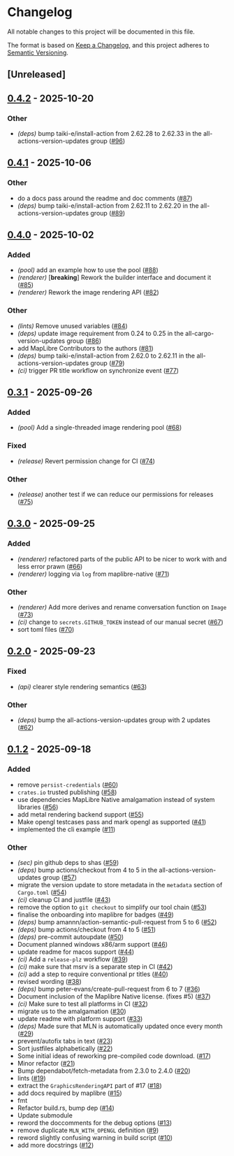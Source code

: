 # Changelog

All notable changes to this project will be documented in this file.

The format is based on [Keep a Changelog](https://keepachangelog.com/en/1.0.0/),
and this project adheres to [Semantic Versioning](https://semver.org/spec/v2.0.0.html).

## [Unreleased]

## [0.4.2](https://github.com/maplibre/maplibre-native-rs/compare/v0.4.1...v0.4.2) - 2025-10-20

### Other

- *(deps)* bump taiki-e/install-action from 2.62.28 to 2.62.33 in the all-actions-version-updates group ([#96](https://github.com/maplibre/maplibre-native-rs/pull/96))

## [0.4.1](https://github.com/maplibre/maplibre-native-rs/compare/v0.4.0...v0.4.1) - 2025-10-06

### Other

- do a docs pass around the readme and doc comments ([#87](https://github.com/maplibre/maplibre-native-rs/pull/87))
- *(deps)* bump taiki-e/install-action from 2.62.11 to 2.62.20 in the all-actions-version-updates group ([#89](https://github.com/maplibre/maplibre-native-rs/pull/89))

## [0.4.0](https://github.com/maplibre/maplibre-native-rs/compare/v0.3.1...v0.4.0) - 2025-10-02

### Added

- *(pool)* add an example how to use the pool ([#88](https://github.com/maplibre/maplibre-native-rs/pull/88))
- *(renderer)* [**breaking**] Rework the builder interface and document it ([#85](https://github.com/maplibre/maplibre-native-rs/pull/85))
- *(renderer)* Rework the image rendering API ([#82](https://github.com/maplibre/maplibre-native-rs/pull/82))

### Other

- *(lints)* Remove unused variables ([#84](https://github.com/maplibre/maplibre-native-rs/pull/84))
- *(deps)* update image requirement from 0.24 to 0.25 in the all-cargo-version-updates group ([#86](https://github.com/maplibre/maplibre-native-rs/pull/86))
- add MapLibre Contributors to the authors ([#81](https://github.com/maplibre/maplibre-native-rs/pull/81))
- *(deps)* bump taiki-e/install-action from 2.62.0 to 2.62.11 in the all-actions-version-updates group ([#79](https://github.com/maplibre/maplibre-native-rs/pull/79))
- *(ci)* trigger PR title workflow on synchronize event ([#77](https://github.com/maplibre/maplibre-native-rs/pull/77))

## [0.3.1](https://github.com/maplibre/maplibre-native-rs/compare/v0.3.0...v0.3.1) - 2025-09-26

### Added

- *(pool)* Add a single-threaded image rendering pool ([#68](https://github.com/maplibre/maplibre-native-rs/pull/68))

### Fixed

- *(release)* Revert permission change for CI ([#74](https://github.com/maplibre/maplibre-native-rs/pull/74))

### Other

- *(release)* another test if we can reduce our permissions for releases ([#75](https://github.com/maplibre/maplibre-native-rs/pull/75))

## [0.3.0](https://github.com/maplibre/maplibre-native-rs/compare/v0.2.0...v0.3.0) - 2025-09-25

### Added

- *(renderer)* refactored parts of the public API to be nicer to work with and less error prawn ([#66](https://github.com/maplibre/maplibre-native-rs/pull/66))
- *(renderer)* logging via `log` from maplibre-native ([#71](https://github.com/maplibre/maplibre-native-rs/pull/71))

### Other

- *(renderer)* Add more derives and rename conversation function on `Image` ([#73](https://github.com/maplibre/maplibre-native-rs/pull/73))
- *(ci)* change to `secrets.GITHUB_TOKEN` instead of our manual secret ([#67](https://github.com/maplibre/maplibre-native-rs/pull/67))
- sort toml files ([#70](https://github.com/maplibre/maplibre-native-rs/pull/70))

## [0.2.0](https://github.com/maplibre/maplibre-native-rs/compare/v0.1.2...v0.2.0) - 2025-09-23

### Fixed

- *(api)* clearer style rendering semantics ([#63](https://github.com/maplibre/maplibre-native-rs/pull/63))

### Other

- *(deps)* bump the all-actions-version-updates group with 2 updates ([#62](https://github.com/maplibre/maplibre-native-rs/pull/62))

## [0.1.2](https://github.com/maplibre/maplibre-native-rs/compare/v0.1.1...v0.1.2) - 2025-09-18

### Added

- remove `persist-credentials` ([#60](https://github.com/maplibre/maplibre-native-rs/pull/60))
- `crates.io` trusted publishing ([#58](https://github.com/maplibre/maplibre-native-rs/pull/58))
- use dependencies MapLibre Native amalgamation instead of system libraries ([#56](https://github.com/maplibre/maplibre-native-rs/pull/56))
- add metal rendering backend support ([#55](https://github.com/maplibre/maplibre-native-rs/pull/55))
- Make opengl testcases pass and mark opengl as supported ([#41](https://github.com/maplibre/maplibre-native-rs/pull/41))
- implemented the cli example ([#11](https://github.com/maplibre/maplibre-native-rs/pull/11))

### Other

- *(sec)* pin github deps to shas ([#59](https://github.com/maplibre/maplibre-native-rs/pull/59))
- *(deps)* bump actions/checkout from 4 to 5 in the all-actions-version-updates group ([#57](https://github.com/maplibre/maplibre-native-rs/pull/57))
- migrate the version update to store metadata in the `metadata` section of `Cargo.toml` ([#54](https://github.com/maplibre/maplibre-native-rs/pull/54))
- *(ci)* cleanup CI and justfile ([#43](https://github.com/maplibre/maplibre-native-rs/pull/43))
- remove the option to `git checkout` to simplify our tool chain ([#53](https://github.com/maplibre/maplibre-native-rs/pull/53))
- finalise the onboarding into maplibre for badges ([#49](https://github.com/maplibre/maplibre-native-rs/pull/49))
- *(deps)* bump amannn/action-semantic-pull-request from 5 to 6 ([#52](https://github.com/maplibre/maplibre-native-rs/pull/52))
- *(deps)* bump actions/checkout from 4 to 5 ([#51](https://github.com/maplibre/maplibre-native-rs/pull/51))
- *(deps)* pre-commit autoupdate ([#50](https://github.com/maplibre/maplibre-native-rs/pull/50))
- Document planned windows x86/arm support ([#46](https://github.com/maplibre/maplibre-native-rs/pull/46))
- update readme for macos support ([#44](https://github.com/maplibre/maplibre-native-rs/pull/44))
- *(ci)* Add a `release-plz` workflow ([#39](https://github.com/maplibre/maplibre-native-rs/pull/39))
- *(ci)* make sure that msrv is a separate step in CI ([#42](https://github.com/maplibre/maplibre-native-rs/pull/42))
- *(ci)* add a step to require conventional pr titles ([#40](https://github.com/maplibre/maplibre-native-rs/pull/40))
- revised wording ([#38](https://github.com/maplibre/maplibre-native-rs/pull/38))
- *(deps)* bump peter-evans/create-pull-request from 6 to 7 ([#36](https://github.com/maplibre/maplibre-native-rs/pull/36))
- Document inclusion of the Maplibre Native license. (fixes #5) ([#37](https://github.com/maplibre/maplibre-native-rs/pull/37))
- *(ci)* Make sure to test all platforms in CI ([#32](https://github.com/maplibre/maplibre-native-rs/pull/32))
- migrate us to the amalgamation ([#30](https://github.com/maplibre/maplibre-native-rs/pull/30))
- update readme with platform support ([#33](https://github.com/maplibre/maplibre-native-rs/pull/33))
- *(deps)* Made sure that MLN is automatically updated once every month ([#29](https://github.com/maplibre/maplibre-native-rs/pull/29))
- prevent/autofix tabs in text ([#23](https://github.com/maplibre/maplibre-native-rs/pull/23))
- Sort justfiles alphabetically ([#22](https://github.com/maplibre/maplibre-native-rs/pull/22))
- Some initial ideas of reworking pre-compiled code download. ([#17](https://github.com/maplibre/maplibre-native-rs/pull/17))
- Minor refactor ([#21](https://github.com/maplibre/maplibre-native-rs/pull/21))
- Bump dependabot/fetch-metadata from 2.3.0 to 2.4.0 ([#20](https://github.com/maplibre/maplibre-native-rs/pull/20))
- lints ([#19](https://github.com/maplibre/maplibre-native-rs/pull/19))
- extract the `GraphicsRenderingAPI` part of #17 ([#18](https://github.com/maplibre/maplibre-native-rs/pull/18))
- add docs required by maplibre ([#15](https://github.com/maplibre/maplibre-native-rs/pull/15))
- fmt
- Refactor build.rs, bump dep ([#14](https://github.com/maplibre/maplibre-native-rs/pull/14))
- Update submodule
- reword the doccomments for the debug options ([#13](https://github.com/maplibre/maplibre-native-rs/pull/13))
- remove duplicate `MLN_WITH_OPENGL` definition ([#9](https://github.com/maplibre/maplibre-native-rs/pull/9))
- reword slightly confusing warning in build script ([#10](https://github.com/maplibre/maplibre-native-rs/pull/10))
- add more docstrings ([#12](https://github.com/maplibre/maplibre-native-rs/pull/12))

